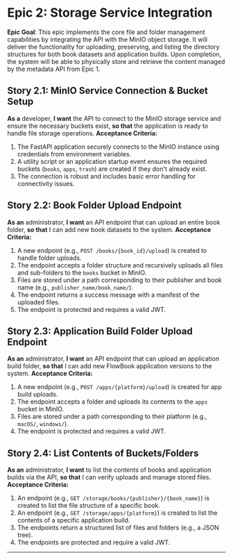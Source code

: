 # **Epic 2: Storage Service Integration**
**Epic Goal**: This epic implements the core file and folder management capabilities by integrating the API with the MinIO object storage. It will deliver the functionality for uploading, preserving, and listing the directory structures for both book datasets and application builds. Upon completion, the system will be able to physically store and retrieve the content managed by the metadata API from Epic 1.

## **Story 2.1: MinIO Service Connection & Bucket Setup**
**As a** developer, **I want** the API to connect to the MinIO storage service and ensure the necessary buckets exist, **so that** the application is ready to handle file storage operations.
**Acceptance Criteria:**
1.  The FastAPI application securely connects to the MinIO instance using credentials from environment variables.
2.  A utility script or an application startup event ensures the required buckets (`books`, `apps`, `trash`) are created if they don't already exist.
3.  The connection is robust and includes basic error handling for connectivity issues.

## **Story 2.2: Book Folder Upload Endpoint**
**As an** administrator, **I want** an API endpoint that can upload an entire book folder, **so that** I can add new book datasets to the system.
**Acceptance Criteria:**
1.  A new endpoint (e.g., `POST /books/{book_id}/upload`) is created to handle folder uploads.
2.  The endpoint accepts a folder structure and recursively uploads all files and sub-folders to the `books` bucket in MinIO.
3.  Files are stored under a path corresponding to their publisher and book name (e.g., `publisher_name/book_name/`).
4.  The endpoint returns a success message with a manifest of the uploaded files.
5.  The endpoint is protected and requires a valid JWT.

## **Story 2.3: Application Build Folder Upload Endpoint**
**As an** administrator, **I want** an API endpoint that can upload an application build folder, **so that** I can add new FlowBook application versions to the system.
**Acceptance Criteria:**
1.  A new endpoint (e.g., `POST /apps/{platform}/upload`) is created for app build uploads.
2.  The endpoint accepts a folder and uploads its contents to the `apps` bucket in MinIO.
3.  Files are stored under a path corresponding to their platform (e.g., `macOS/`, `windows/`).
4.  The endpoint is protected and requires a valid JWT.

## **Story 2.4: List Contents of Buckets/Folders**
**As an** administrator, **I want** to list the contents of books and application builds via the API, **so that** I can verify uploads and manage stored files.
**Acceptance Criteria:**
1.  An endpoint (e.g., `GET /storage/books/{publisher}/{book_name}`) is created to list the file structure of a specific book.
2.  An endpoint (e.g., `GET /storage/apps/{platform}`) is created to list the contents of a specific application build.
3.  The endpoints return a structured list of files and folders (e.g., a JSON tree).
4.  The endpoints are protected and require a valid JWT.

---
